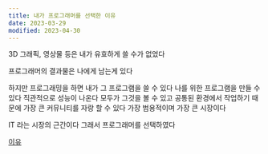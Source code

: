 ```yaml
---
title: 내가 프로그래머를 선택한 이유
date: 2023-03-29
modified: 2023-04-30
---
```


3D 그래픽, 영상물 등은 내가 유효하게 쓸 수가 없었다

프로그래머의 결과물은 나에게 남는게 있다

하지만 프로그래밍을 하면 내가 그 프로그램을 쓸 수 있다
나를 위한 프로그램을 만들 수 있다
직관적으로 성능이 나온다 모두가 그것을 볼 수 있고 공통된 환경에서 작업하기 때문에
가장 큰 커뮤니티를 자랑 할 수 있다
가장 범용적이며 가장 큰 시장이다

IT 라는 시장의 근간이다
그래서 프로그래머를 선택하였다

[이유](obsidian://open?vault=source&file=%ED%8F%AC%ED%8A%B8%ED%8F%B4%EB%A6%AC%EC%98%A4%20%EA%B3%BC%EC%A0%95%2F%EC%82%AC%EC%A0%84%20%EA%B3%BC%EC%A0%9C)

